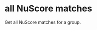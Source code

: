 # all NuScore matches


Get all NuScore matches for a group.
<api-endpoint openapi-path="../../../spec.yaml" method="GET" endpoint="/score/all"/>